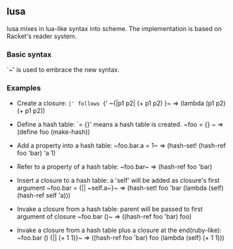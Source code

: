 ## lusa

lusa mixes in lua-like syntax into scheme. The implementation is based on Racket's reader system.

### Basic syntax

`~' is used to embrace the new syntax.

### Examples

* Create a closure: `|' follows `{'
	~{|p1 p2| (+ p1 p2) }~  => (lambda (p1 p2) (+ p1 p2))

* Define a hash table: `= {}' means a hash table is created.
	~foo = {} ~ => (define foo (make-hash))

* Add a property into a hash table:
	~foo.bar.a = 1~  => (hash-set! (hash-ref foo 'bar) 'a 1)

* Refer to a property of a hash table:
	~foo.bar~ => (hash-ref foo 'bar)

* Insert a closure to a hash table: a 'self' will be added as closure's first argument
	~foo.bar = {|| ~self.a~}~ => (hash-set! foo 'bar (lambda (self) (hash-ref self 'a)))
* Invake a closure from a hash table: parent will be passed to first argument of closure
	~foo.bar ()~ => ((hash-ref foo 'bar) foo)

* Invake a closure from a hash table plus a closure at the end(ruby-like):
	~foo.bar () {|| (+ 1 1)}~ => ((hash-ref foo 'bar) foo (lambda (self) (+ 1 1)))

